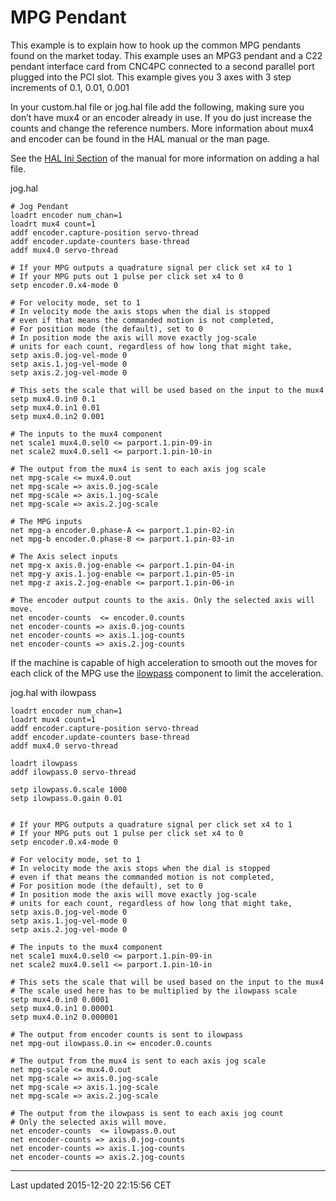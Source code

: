 MPG Pendant
===========

This example is to explain how to hook up the common MPG pendants found on the market today. This example uses an MPG3 pendant and a C22 pendant interface card from CNC4PC connected to a second parallel port plugged into the PCI slot. This example gives you 3 axes with 3 step increments of 0.1, 0.01, 0.001

In your custom.hal file or jog.hal file add the following, making sure you don’t have mux4 or an encoder already in use. If you do just increase the counts and change the reference numbers. More information about mux4 and encoder can be found in the HAL manual or the man page.

See the [HAL Ini Section](#sub:HAL-section) of the manual for more information on adding a hal file.

jog.hal

    # Jog Pendant
    loadrt encoder num_chan=1
    loadrt mux4 count=1
    addf encoder.capture-position servo-thread
    addf encoder.update-counters base-thread
    addf mux4.0 servo-thread

    # If your MPG outputs a quadrature signal per click set x4 to 1
    # If your MPG puts out 1 pulse per click set x4 to 0
    setp encoder.0.x4-mode 0

    # For velocity mode, set to 1
    # In velocity mode the axis stops when the dial is stopped
    # even if that means the commanded motion is not completed,
    # For position mode (the default), set to 0
    # In position mode the axis will move exactly jog-scale
    # units for each count, regardless of how long that might take,
    setp axis.0.jog-vel-mode 0
    setp axis.1.jog-vel-mode 0
    setp axis.2.jog-vel-mode 0

    # This sets the scale that will be used based on the input to the mux4
    setp mux4.0.in0 0.1
    setp mux4.0.in1 0.01
    setp mux4.0.in2 0.001

    # The inputs to the mux4 component
    net scale1 mux4.0.sel0 <= parport.1.pin-09-in
    net scale2 mux4.0.sel1 <= parport.1.pin-10-in

    # The output from the mux4 is sent to each axis jog scale
    net mpg-scale <= mux4.0.out
    net mpg-scale => axis.0.jog-scale
    net mpg-scale => axis.1.jog-scale
    net mpg-scale => axis.2.jog-scale

    # The MPG inputs
    net mpg-a encoder.0.phase-A <= parport.1.pin-02-in
    net mpg-b encoder.0.phase-B <= parport.1.pin-03-in

    # The Axis select inputs
    net mpg-x axis.0.jog-enable <= parport.1.pin-04-in
    net mpg-y axis.1.jog-enable <= parport.1.pin-05-in
    net mpg-z axis.2.jog-enable <= parport.1.pin-06-in

    # The encoder output counts to the axis. Only the selected axis will move.
    net encoder-counts  <= encoder.0.counts
    net encoder-counts => axis.0.jog-counts
    net encoder-counts => axis.1.jog-counts
    net encoder-counts => axis.2.jog-counts

If the machine is capable of high acceleration to smooth out the moves for each click of the MPG use the [ilowpass](#ilowpass) component to limit the acceleration.

jog.hal with ilowpass

    loadrt encoder num_chan=1
    loadrt mux4 count=1
    addf encoder.capture-position servo-thread
    addf encoder.update-counters base-thread
    addf mux4.0 servo-thread

    loadrt ilowpass
    addf ilowpass.0 servo-thread

    setp ilowpass.0.scale 1000
    setp ilowpass.0.gain 0.01


    # If your MPG outputs a quadrature signal per click set x4 to 1
    # If your MPG puts out 1 pulse per click set x4 to 0
    setp encoder.0.x4-mode 0

    # For velocity mode, set to 1
    # In velocity mode the axis stops when the dial is stopped
    # even if that means the commanded motion is not completed,
    # For position mode (the default), set to 0
    # In position mode the axis will move exactly jog-scale
    # units for each count, regardless of how long that might take,
    setp axis.0.jog-vel-mode 0
    setp axis.1.jog-vel-mode 0
    setp axis.2.jog-vel-mode 0

    # The inputs to the mux4 component
    net scale1 mux4.0.sel0 <= parport.1.pin-09-in
    net scale2 mux4.0.sel1 <= parport.1.pin-10-in

    # This sets the scale that will be used based on the input to the mux4
    # The scale used here has to be multiplied by the ilowpass scale
    setp mux4.0.in0 0.0001
    setp mux4.0.in1 0.00001
    setp mux4.0.in2 0.000001

    # The output from encoder counts is sent to ilowpass
    net mpg-out ilowpass.0.in <= encoder.0.counts

    # The output from the mux4 is sent to each axis jog scale
    net mpg-scale <= mux4.0.out
    net mpg-scale => axis.0.jog-scale
    net mpg-scale => axis.1.jog-scale
    net mpg-scale => axis.2.jog-scale

    # The output from the ilowpass is sent to each axis jog count
    # Only the selected axis will move.
    net encoder-counts  <= ilowpass.0.out
    net encoder-counts => axis.0.jog-counts
    net encoder-counts => axis.1.jog-counts
    net encoder-counts => axis.2.jog-counts

------------------------------------------------------------------------

Last updated 2015-12-20 22:15:56 CET


